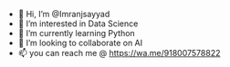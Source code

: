 - 👋 Hi, I’m @Imranjsayyad
- 👀 I’m interested in Data Science
- 🌱 I’m currently learning Python
- 💞️ I’m looking to collaborate on AI
- 📫 you can reach me @ https://wa.me/918007578822

<!---
Imranjsayyad/Imranjsayyad is a ✨ special ✨ repository because its `README.md` (this file) appears on your GitHub profile.
You can click the Preview link to take a look at your changes.
--->
